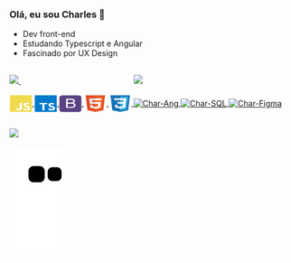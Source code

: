 ### Olá, eu sou Charles 👋
  - Dev front-end
  - Estudando Typescript e Angular 
  - Fascinado por UX Design  
##

 <div>
  <a href="https://github.com/CharlesVinicius">
  <img height="180em" src="https://github-readme-stats.vercel.app/api?username=CharlesVinicius&show_icons=true&theme=dracula&include_all_commits=true&count_private=true"/>
  <img height="183em" style="margin-left:200px" src="https://github-readme-stats.vercel.app/api/top-langs/?username=CharlesVinicius&layout=compact&langs_count=7&theme=dracula"/>
</div>
  
  <div style="display: inline_block"><br>
  <img align="center" alt="Char-Js" height="30" width="40" src="https://raw.githubusercontent.com/devicons/devicon/master/icons/javascript/javascript-plain.svg">
  <img align="center" alt="Char-Ts" height="30" width="40" src="https://raw.githubusercontent.com/devicons/devicon/master/icons/typescript/typescript-plain.svg">
  <img align="center" alt="Char-boot" height="30" width="40" src="https://raw.githubusercontent.com/devicons/devicon/master/icons/bootstrap/bootstrap-plain.svg">
  <img align="center" alt="Char-HTML" height="30" width="40" src="https://raw.githubusercontent.com/devicons/devicon/master/icons/html5/html5-original.svg">
  <img align="center" alt="Char-CSS" height="30" width="40" src="https://raw.githubusercontent.com/devicons/devicon/master/icons/css3/css3-original.svg">
  <img align="center" alt="Char-Ang" height="30" width="40" src= "https://cdn.jsdelivr.net/gh/devicons/devicon/icons/angularjs/angularjs-original.svg">
  <img align="center" alt="Char-SQL" height="30" width="40" src= "https://cdn.jsdelivr.net/gh/devicons/devicon/icons/mysql/mysql-original-wordmark.svg">
  <img align="center" alt="Char-Figma" height="30" width="40" src= "https://cdn.jsdelivr.net/gh/devicons/devicon/icons/figma/figma-original.svg">
  
 
</div>

 ## 
  
<div>
      <a href="https://www.linkedin.com/in/charles-vinicius-b89361190/" target="_blank"><img src="https://img.shields.io/badge/-LinkedIn-%230077B5?style=for-the-badge&logo=linkedin&logoColor=white" target="_blank"></a> 
      
      
 </div>
  
  ![Snake animation](https://github.com/CharlesVinicius/CharlesVinicius/blob/output/github-contribution-grid-snake.svg)



